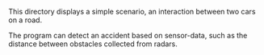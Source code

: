 This directory displays a simple scenario, an interaction between two cars on a road.

The program can detect an accident based on sensor-data, such as the distance between obstacles collected from radars.
